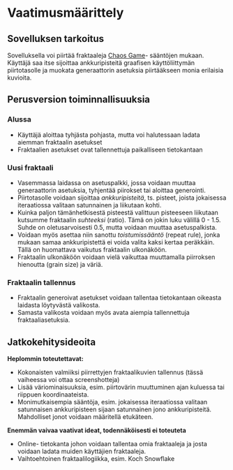 # Vaatimusmäärittely
## Sovelluksen tarkoitus
Sovelluksella voi piirtää fraktaaleja [Chaos Game](https://en.wikipedia.org/wiki/Chaos_game)- sääntöjen mukaan. Käyttäjä saa itse sijoittaa ankkuripisteitä graafisen käyttöliittymän piirtotasolle ja muokata generaattorin asetuksia piirtääkseen monia erilaisia kuvioita.

## Perusversion toiminnallisuuksia
### Alussa
- Käyttäjä aloittaa tyhjästa pohjasta, mutta voi halutessaan ladata aiemman fraktaalin asetukset
- Fraktaalien asetukset ovat tallennettuja paikalliseen tietokantaan

### Uusi fraktaali
- Vasemmassa laidassa on asetuspalkki, jossa voidaan muuttaa generaattorin asetuksia, tyhjentää piirokset tai aloittaa generointi.
- Piirtotasolle voidaan sijoittaa *ankkuripisteitä*, ts. pisteet, joista jokaisessa iteraatiossa valitaan satunnainen ja liikutaan kohti.
- Kuinka paljon tämänhetkisestä pisteestä valittuun pisteeseen liikutaan kutsumme fraktaalin *suhteeksi* (ratio). Tämä on jokin luku välillä 0 - 1.5. Suhde on oletusarvoisesti 0.5, mutta voidaan muuttaa asetuspalkista.
- Voidaan myös asettaa niin sanottu *toistumissääntö* (repeat rule), jonka mukaan samaa ankkuripistettä ei voida valita kaksi kertaa peräkkäin. Tällä on huomattava vaikutus fraktaalin ulkonäköön.
- Fraktaalin ulkonäköön voidaan vielä vaikuttaa muuttamalla piirroksen hienoutta (grain size) ja väriä.

### Fraktaalin tallennus
- Fraktaalin generoivat asetukset voidaan tallentaa tietokantaan oikeasta laidasta löytyvästä valikosta.
- Samasta valikosta voidaan myös avata aiempia tallennettuja fraktaaliasetuksia.

## Jatkokehitysideoita
**Heplommin toteutettavat:**
- Kokonaisten valmiiksi piirrettyjen fraktaalikuvien tallennus (tässä vaiheessa voi ottaa screenshotteja)
- Lisää väriominaisuuksia, esim. piirtovärin muuttuminen ajan kuluessa tai riippuen koordinaateista.
- Monimutkaisempia sääntöja, esim. jokaisessa iteraatiossa valitaan satunnaisen ankkuripisteen sijaan satunnainen jono ankkuripisteitä. Mahdolliset jonot voidaan määritellä etukäteen.

**Enemmän vaivaa vaativat ideat, todennäköisesti ei toteuteta**
- Online- tietokanta johon voidaan tallentaa omia fraktaaleja ja josta voidaan ladata muiden käyttäjien fraktaaleja.
- Vaihtoehtoinen fraktaalilogiikka, esim. Koch Snowflake
